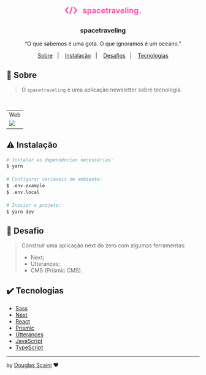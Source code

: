 <h1 align="center"><img src="./.github/logo.svg" width=200px"/></h1>

<h3 align="center">spacetraveling</h3>

<p align="center">“O que sabemos é uma gota. O que ignoramos é um oceano.”</p>

<p align="center">
  <a href="#about">Sobre</a>&nbsp;&nbsp;&nbsp;|&nbsp;&nbsp;&nbsp;
  <a href="#install">Instalação</a>&nbsp;&nbsp;&nbsp;|&nbsp;&nbsp;&nbsp;
  <a href="#challenge">Desafios</a>&nbsp;&nbsp;&nbsp;|&nbsp;&nbsp;&nbsp;
  <a href="#technologies">Tecnologias</a>
</p>

## :speech_balloon: Sobre <a name="about"></a>

> O `spacetraveling` é uma aplicação newsletter sobre tecnologia.

<br />
<table>
  <tr>
    <td colspan="1">Web</td>
  </tr>
  <tr>
    <td><img src="./.github/spacetraveling.gif" width=1000px /></td></td>
  </tr>
</table>

## :warning: Instalação <a name="install"></a>

```bash
# Instalar as dependências necessárias:
$ yarn

# Configurar variáveis de ambiente:
$ .env.example
$ .env.local

# Iniciar o projeto:
$ yarn dev
```

## :triangular_flag_on_post: Desafio <a name="challenge"></a>

> Construir uma aplicação next do zero com algumas ferramentas:
>
> - Next;
> - Utterances;
> - CMS (Prismic CMS).

## :heavy_check_mark: Tecnologias <a name="technologies"></a>

- [Sass](https://sass-lang.com/)
- [Next](https://nextjs.org/)
- [React](https://pt-br.reactjs.org/)
- [Prismic](https://prismic.io/)
- [Utterances](https://utteranc.es/)
- [JavaScript](https://developer.mozilla.org/pt-BR/docs/Web/JavaScript)
- [TypeScript](https://www.typescriptlang.org/)

---

by [Douglas Scaini](https://www.github.com/douglasscaini) ❤️
